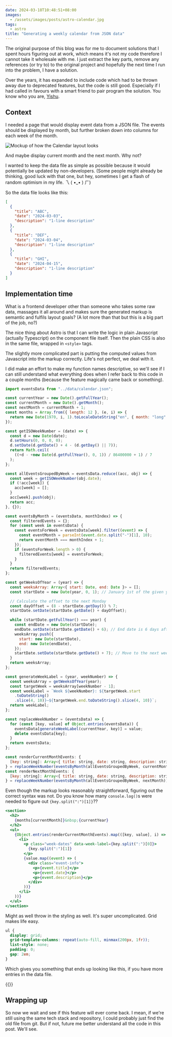 ```yaml
---
date: 2024-03-18T10:48:51+08:00
images:
  - /assets/images/posts/astro-calendar.jpg
tags:
  - astro
title: "Generating a weekly calendar from JSON data"
---
```


The original purpose of this blog was for me to document solutions that I spent hours figuring out at work, which means it's not my code therefore I cannot take it wholesale with me. I just extract the key parts, remove any references (or try to) to the original project and hopefully the next time I run into the problem, I have a solution.

Over the years, it has expanded to include code which had to be thrown away due to deprecated features, but the code is still good. Especially if I had called in favours with a smart friend to pair program the solution. You know who you are, [Yishu](https://yishus.dev/).

## Context

I needed a page that would display event data from a JSON file. The events should be displayed by month, but further broken down into columns for each week of the month.

![Mockup of how the Calendar layout looks](/assets/images/posts/astro-calendar/mock.svg)

And maybe display current month and the next month. Why not?

I wanted to keep the data file as simple as possible because it would potentially be updated by non-developers. (Some people might already be thinking, good luck with that one, but hey, sometimes I get a flash of random optimism in my life. <span class="kaomoji">乁 ⁠(⁠ ⁠•⁠_⁠•⁠ ⁠)⁠ ㄏ</span>)

So the data file looks like this:

```json
[
  {
    "title": "ABC",
    "date": "2024-03-03",
    "description": "1-line description"
  },
  {
    "title": "DEF",
    "date": "2024-03-04",
    "description": "1-line description"
  },
  {
    "title": "GHI",
    "date": "2024-04-15",
    "description": "1-line description"
  }
]
```

## Implementation time

What is a frontend developer other than someone who takes some raw data, massages it all around and makes sure the generated markup is semantic and fulfils layout goals? (A lot more than that but this is a big part of the job, no?)

The nice thing about Astro is that I can write the logic in plain Javascript (actually Typescript) on the component file itself. Then the plain CSS is also in the same file, wrapped in `<style>` tags.

The slightly more complicated part is putting the computed values from Javascript into the markup correctly. Life's not perfect, we deal with it.

I did make an effort to make my function names descriptive, so we'll see if I can still understand what everything does when I refer back to this code in a couple months (because the feature magically came back or something).

```javascript
import eventsData from "../data/calendar.json";

const currentYear = new Date().getFullYear();
const currentMonth = new Date().getMonth();
const nextMonth = currentMonth + 1;
const months = Array.from({ length: 12 }, (e, i) => {
  return new Date(1970, i, 1).toLocaleDateString("en", { month: "long" });
});

const getISOWeekNumber = (date) => {
  const d = new Date(date);
  d.setHours(0, 0, 0, 0);
  d.setDate(d.getDate() + 4 - (d.getDay() || 7));
  return Math.ceil(
    ((+d - +new Date(d.getFullYear(), 0, 1)) / 86400000 + 1) / 7
  );
};

const allEventsGroupedByWeek = eventsData.reduce((acc, obj) => {
  const week = getISOWeekNumber(obj.date);
  if (!acc[week]) {
    acc[week] = [];
  }
  acc[week].push(obj);
  return acc;
}, {});

const eventsByMonth = (eventsData, monthIndex) => {
  const filteredEvents = {};
  for (const week in eventsData) {
    const eventsForWeek = eventsData[week].filter((event) => {
      const eventMonth = parseInt(event.date.split("-")[1], 10);
      return eventMonth === monthIndex + 1;
    });
    if (eventsForWeek.length > 0) {
      filteredEvents[week] = eventsForWeek;
    }
  }
  return filteredEvents;
};

const getWeeksOfYear = (year) => {
  const weeksArray: Array<{ start: Date, end: Date }> = [];
  const startDate = new Date(year, 0, 1); // January 1st of the given year

  // Calculate the offset to the next Monday
  const dayOffset = (8 - startDate.getDay()) % 7;
  startDate.setDate(startDate.getDate() + dayOffset);

  while (startDate.getFullYear() === year) {
    const endDate = new Date(startDate);
    endDate.setDate(startDate.getDate() + 6); // End date is 6 days after the start date (a week)
    weeksArray.push({
      start: new Date(startDate),
      end: new Date(endDate),
    });
    startDate.setDate(startDate.getDate() + 7); // Move to the next week
  }
  return weeksArray;
};

const generateWeekLabel = (year, weekNumber) => {
  const weeksArray = getWeeksOfYear(year);
  const targetWeek = weeksArray[weekNumber - 1];
  const weekLabel = `Week ${weekNumber}: ${targetWeek.start
    .toDateString()
    .slice(4, 10)}–${targetWeek.end.toDateString().slice(4, 10)}`;
  return weekLabel;
};

const replaceWeekNumber = (eventsData) => {
  for (const [key, value] of Object.entries(eventsData)) {
    eventsData[generateWeekLabel(currentYear, key)] = value;
    delete eventsData[key];
  }
  return eventsData;
};

const renderCurrentMonthEvents: {
  [key: string]: Array<{ title: string, date: string, description: string }>,
} = replaceWeekNumber(eventsByMonth(allEventsGroupedByWeek, currentMonth));
const renderNextMonthEvents: {
  [key: string]: Array<{ title: string, date: string, description: string }>,
} = replaceWeekNumber(eventsByMonth(allEventsGroupedByWeek, nextMonth));
```

Even though the markup looks reasonably straightforward, figuring out the correct syntax was not. Do you know how many `console.log()`s were needed to figure out `{key.split(":")[1]}`??

```jsx
<section>
  <h2>
    {months[currentMonth]}&nbsp;{currentYear}
  </h2>
  <ul>
    {Object.entries(renderCurrentMonthEvents).map(([key, value], i) => (
      <li>
        <p class="week-dates" data-week-label={key.split(":")[0]}>
          {key.split(":")[1]}
        </p>
        {value.map((event) => (
          <div class="event-info">
            <p>{event.title}</p>
            <p>{event.date}</p>
            <p>{event.description}</p>
          </div>
        ))}
      </li>
    ))}
  </ul>
</section>
```

Might as well throw in the styling as well. It's super uncomplicated. Grid makes life easy.

```css
ul {
  display: grid;
  grid-template-columns: repeat(auto-fill, minmax(200px, 1fr));
  list-style: none;
  padding: 0;
  gap: 2em;
}
```

Which gives you something that ends up looking like this, if you have more entries in the data file.

{{<img2x filename="posts/astro-calendar/result" filetype="png" alt="Events laid out in weekly columns grouped by month">}}

## Wrapping up

So now we wait and see if this feature will ever come back. I mean, if we're still using the same tech stack and repository, I could probably just find the old file from git. But if not, future me better understand all the code in this post. We'll see.

